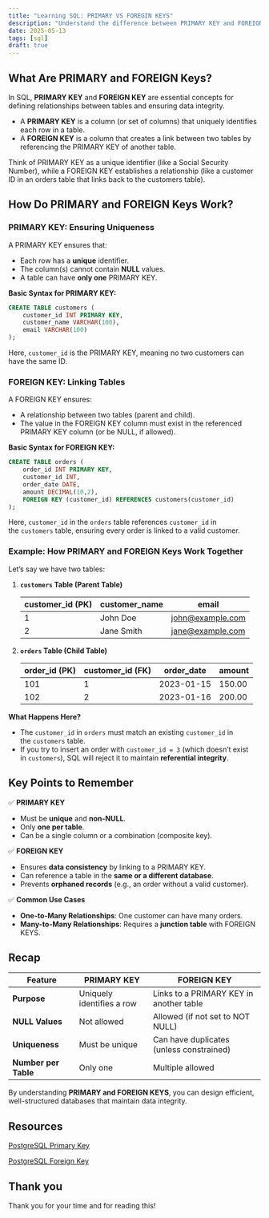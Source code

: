 ```yaml
---
title: "Learning SQL: PRIMARY VS FOREGIN KEYS"
description: "Understand the difference between PRIMARY KEY and FOREIGN KEY in SQL, how they enforce data integrity, and link database tables with practical examples."
date: 2025-05-13
tags: [sql]
draft: true
---
```


## What Are PRIMARY and FOREIGN Keys?

In SQL, **PRIMARY KEY** and **FOREIGN KEY** are essential concepts for defining relationships between tables and ensuring data integrity.

- A **PRIMARY KEY** is a column (or set of columns) that uniquely identifies each row in a table.
- A **FOREIGN KEY** is a column that creates a link between two tables by referencing the PRIMARY KEY of another table.

Think of PRIMARY KEY as a unique identifier (like a Social Security Number), while a FOREIGN KEY establishes a relationship (like a customer ID in an orders table that links back to the customers table).

## How Do PRIMARY and FOREIGN Keys Work?

### PRIMARY KEY: Ensuring Uniqueness

A PRIMARY KEY ensures that:

- Each row has a **unique** identifier.
- The column(s) cannot contain **NULL** values.
- A table can have **only one** PRIMARY KEY.

**Basic Syntax for PRIMARY KEY:**

```sql
CREATE TABLE customers (
    customer_id INT PRIMARY KEY,
    customer_name VARCHAR(100),
    email VARCHAR(100)
);
```

Here, `customer_id` is the PRIMARY KEY, meaning no two customers can have the same ID.

### FOREIGN KEY: Linking Tables

A FOREIGN KEY ensures:

- A relationship between two tables (parent and child).
- The value in the FOREIGN KEY column must exist in the referenced PRIMARY KEY column (or be NULL, if allowed).

**Basic Syntax for FOREIGN KEY:**

```sql
CREATE TABLE orders (
    order_id INT PRIMARY KEY,
    customer_id INT,
    order_date DATE,
    amount DECIMAL(10,2),
    FOREIGN KEY (customer_id) REFERENCES customers(customer_id)
);
```

Here, `customer_id` in the `orders` table references `customer_id` in the `customers` table, ensuring every order is linked to a valid customer.

### Example: How PRIMARY and FOREIGN Keys Work Together

Let’s say we have two tables:

1. **`customers` Table (Parent Table)**

    | **customer_id (PK)** | **customer_name** | **email** |
    | --- | --- | --- |
    | 1 | John Doe | [john@example.com](https://mailto:john@example.com/) |
    | 2 | Jane Smith | [jane@example.com](https://mailto:jane@example.com/) |

2. **`orders` Table (Child Table)**

    | **order_id (PK)** | **customer_id (FK)** | **order_date** | **amount** |
    | --- | --- | --- | --- |
    | 101 | 1 | 2023-01-15 | 150.00 |
    | 102 | 2 | 2023-01-16 | 200.00 |

**What Happens Here?**

- The `customer_id` in `orders` must match an existing `customer_id` in the `customers` table.
- If you try to insert an order with `customer_id = 3` (which doesn’t exist in `customers`), SQL will reject it to maintain **referential integrity**.

## Key Points to Remember

✅ **PRIMARY KEY**

- Must be **unique** and **non-NULL**.
- Only **one per table**.
- Can be a single column or a combination (composite key).

✅ **FOREIGN KEY**

- Ensures **data consistency** by linking to a PRIMARY KEY.
- Can reference a table in the **same or a different database**.
- Prevents **orphaned records** (e.g., an order without a valid customer).

✅ **Common Use Cases**

- **One-to-Many Relationships**: One customer can have many orders.
- **Many-to-Many Relationships**: Requires a **junction table** with FOREIGN KEYS.

## Recap

| **Feature** | **PRIMARY KEY** | **FOREIGN KEY** |
| --- | --- | --- |
| **Purpose** | Uniquely identifies a row | Links to a PRIMARY KEY in another table |
| **NULL Values** | Not allowed | Allowed (if not set to NOT NULL) |
| **Uniqueness** | Must be unique | Can have duplicates (unless constrained) |
| **Number per Table** | Only one | Multiple allowed |

By understanding **PRIMARY and FOREIGN KEYS**, you can design efficient, well-structured databases that maintain data integrity.

## Resources

[PostgreSQL Primary Key](https://neon.tech/postgresql/postgresql-tutorial/postgresql-primary-key)

[PostgreSQL Foreign Key](https://neon.tech/postgresql/postgresql-tutorial/postgresql-foreign-key)

## Thank you

Thank you for your time and for reading this!
